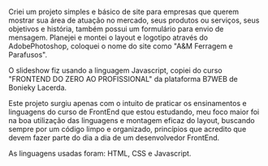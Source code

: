 Criei um projeto simples e básico de site para empresas que querem mostrar sua área de atuação no mercado, 
seus produtos ou serviços, seus objetivos e história, também possui um formulário para envio de mensagem.
Planejei e montei o layout e logotipo através do AdobePhotoshop, coloquei o nome do site como "A&M Ferragem e Parafusos".

O slideshow fiz usando a linguagem Javascript, copiei do curso "FRONTEND DO ZERO AO PROFISSIONAL" da plataforma B7WEB
de Bonieky Lacerda.

Este projeto surgiu apenas com o intuito de praticar os ensinamentos e linguagens do curso de FrontEnd que estou
estudando, meu foco maior foi na boa utilização das linguagens e montagem eficaz do layout, buscando sempre por um
código limpo e organizado, princípios que acredito que devem fazer parte do dia a dia de um desenvolvedor FrontEnd.

As linguagens usadas foram: HTML, CSS e Javascript.
